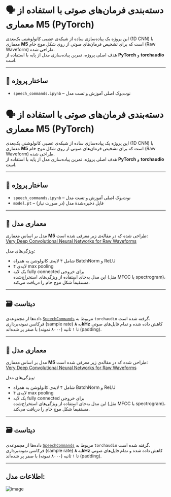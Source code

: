 # 🗣️ دسته‌بندی فرمان‌های صوتی با استفاده از معماری M5 (PyTorch)

این پروژه یک پیاده‌سازی ساده از شبکه‌ی عصبی کانولوشنی یک‌بعدی (1D CNN) با معماری **M5** است که برای تشخیص فرمان‌های صوتی از روی شکل موج خام (Raw Waveform) طراحی شده.  
هدف اصلی پروژه، تمرین پیاده‌سازی مدل از پایه با استفاده از **PyTorch** و **torchaudio** است.

---

## 📂 ساختار پروژه

- `speech_commands.ipynb` – نوت‌بوک اصلی آموزش و تست مدل  

# 🗣️ دسته‌بندی فرمان‌های صوتی با استفاده از معماری M5 (PyTorch)

این پروژه یک پیاده‌سازی ساده از شبکه‌ی عصبی کانولوشنی یک‌بعدی (1D CNN) با معماری **M5** است که برای تشخیص فرمان‌های صوتی از روی شکل موج خام (Raw Waveform) طراحی شده.  
هدف اصلی پروژه، تمرین پیاده‌سازی مدل از پایه با استفاده از **PyTorch** و **torchaudio** است.

---

## 📂 ساختار پروژه

- `speech_commands.ipynb` – نوت‌بوک اصلی آموزش و تست مدل  
- `model.pt` – فایل ذخیره‌شدهٔ مدل (در صورت نیاز)
  
---

## 🧠 معماری مدل

مدل بر اساس معماری **M5** طراحی شده که در مقاله‌ی زیر معرفی شده است:  
[Very Deep Convolutional Neural Networks for Raw Waveforms](https://arxiv.org/pdf/1610.00087.pdf)

ویژگی‌های مدل:
- شامل ۴ لایه‌ی کانولوشن به همراه BatchNorm و ReLU
- ۴ لایه‌ی max pooling  
- یک لایه fully connected برای خروجی  
این مدل به‌جای استفاده از ویژگی‌های استخراج‌شده (مثل MFCC یا spectrogram)، مستقیماً شکل موج خام را دریافت می‌کند.

---

## 🗃️ دیتاست

داده‌ها از مجموعه‌ی [`SpeechCommands`](https://pytorch.org/audio/stable/datasets.html#speechcommands) مربوط به `torchaudio` گرفته شده است.  
فرکانس نمونه‌برداری (sample rate) به **۸kHz** کاهش داده شده و تمام فایل‌های صوتی تا ۱ ثانیه (۸۰۰۰ نمونه) با صفر پر شده‌اند (padding).

---
## 🧠 معماری مدل

مدل بر اساس معماری **M5** طراحی شده که در مقاله‌ی زیر معرفی شده است:  
[Very Deep Convolutional Neural Networks for Raw Waveforms](https://arxiv.org/pdf/1610.00087.pdf)

ویژگی‌های مدل:
- شامل ۴ لایه‌ی کانولوشن به همراه BatchNorm و ReLU
- ۴ لایه‌ی max pooling  
- یک لایه fully connected برای خروجی  
این مدل به‌جای استفاده از ویژگی‌های استخراج‌شده (مثل MFCC یا spectrogram)، مستقیماً شکل موج خام را دریافت می‌کند.

---

## 🗃️ دیتاست

داده‌ها از مجموعه‌ی [`SpeechCommands`](https://pytorch.org/audio/stable/datasets.html#speechcommands) مربوط به `torchaudio` گرفته شده است.  
فرکانس نمونه‌برداری (sample rate) به **۸kHz** کاهش داده شده و تمام فایل‌های صوتی تا ۱ ثانیه (۸۰۰۰ نمونه) با صفر پر شده‌اند (padding).

---

## اطلاعات مدل:
![image](https://github.com/user-attachments/assets/c1f0d550-8705-4051-87ca-0d37f48252ca)

